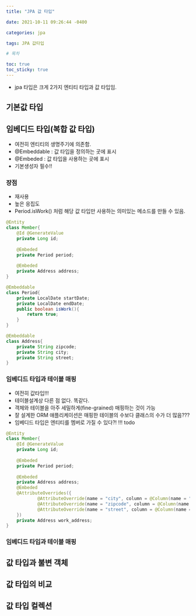 ```yaml
---
title: "JPA 값 타입"

date: 2021-10-11 09:26:44 -0400

categories: jpa

tags: JPA 값타입

# 목차

toc: true  
toc_sticky: true
---
```


- jpa 타입은 크게 2가지 엔티티 타입과 값 타입임.

## 기본값 타입


## 임베디드 타입(복합 값 타입)
- 여전히 엔티티의 생명주기에 의존함.
- @Embeddable   :  값 타입을 정의하는 곳에 표시
- @Embeded : 값 타입을 사용하는 곳에 표시
- 기본생성자 필수!!

### 장점
- 재사용
- 높은 응집도
- Period.isWork() 처럼 해당 값 타입만 사용하는 의미있는 메소드를 만들 수 있음.

```java
@Entity
class Member{
    @Id @GenerateValue
    private Long id;
    
    @Embeded
    private Period period;
    
    @Embeded
    private Address address;
}

@Embeddable
class Period{
    private LocalDate startDate;
    private LocalDate endDate;
    public boolean isWork(){
        return true;
    }
}

@Embeddable
class Address{
    private String zipcode;
    private String city;
    private String street;
}

```

### 임베디드 타입과 테이블 매핑
- 여전히 값타입!!!
- 테이블설계상 다른 점 없다. 똑같다.
- 객체와 테이블을 아주 세밀하게(fine-grained) 매핑하는 것이 가능
- 잘 설계한 ORM  애플리케이션은 매핑한 테이블의 수보다 클래스의 수가 더 많음???
- 임베디드 타입은 엔티티를 멤버로 가질 수 있다?!
!!!  todo

```java
@Entity
class Member{
    @Id @GenerateValue
    private Long id;
    
    @Embeded
    private Period period;
    
    @Embeded
    private Address address;
    @Embeded
    @AttributeOverrides({
            @AttributeOverride(name = "city", column = @Column(name = "WORK_CITY")),
            @AttributeOverride(name = "zipcode", column = @Column(name = "WORK_ZIPCODE")),
            @AttributeOverride(name = "street", column = @Column(name = "WORK_STREET"))
    })
    private Address work_address;
}
```

### 임베디드 타입과 테이블 매핑

## 값 타입과 불변 객체


## 값 타입의 비교


## 값 타입 컬렉션


